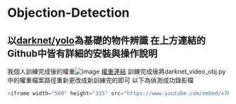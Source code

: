 # Objection-Detection
以[darknet/yolo](https://github.com/AlexeyAB/darknet)為基礎的物件辨識
在上方連結的Github中皆有詳細的安裝與操作說明
------
我個人訓練完成後的權重![image]( "權重結果")
[權重連結](https://drive.google.com/drive/folders/1NpXhPza0vcsuFr2_1mJ71jqNE1YnWVnD?usp=sharing)
訓練完成後將darknet_video_obj.py中的權重檔案路徑重新更改成新訓練完的即可
以下為偵測成功錄影檔
```javascript
<iframe width="560" height="315" src="https://www.youtube.com/embed/x7KwT4Mp_Ow" frameborder="0" allow="accelerometer; autoplay; encrypted-media; gyroscope; picture-in-picture" allowfullscreen></iframe>
```
